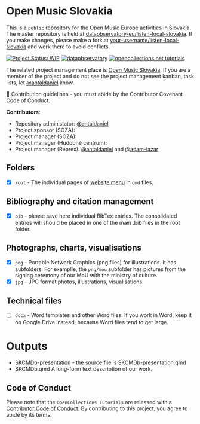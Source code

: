 # Open Music Slovakia 

This is a `public` repository for the Open Music Europe activities in Slovakia. The master repository is held at [dataobservatory-eu/listen-local-slovakia](https://github.com/dataobservatory-eu/listen-local-slovakia). If you make changes, please make a fork at [your-username/listen-local-slovakia](https://github.com/antaldaniel/listen-local-slovakia) and work there to avoid conflicts.

<!-- badges: start -->

[![Project Status:
WIP](https://www.repostatus.org/badges/latest/wip.svg)](https://www.repostatus.org/#wip)
[![dataobservatory](https://img.shields.io/badge/ecosystem-dataobservatory.eu-3EA135.svg)](https://dataobservatory.eu/)
[![opencollections.net
tutorials](https://img.shields.io/badge/tutorials-opencollections.net-E88500.svg)](https://opencollections.net/documents/tutorials/index.html)

The related project management place is [Open Music Slovakia](https://github.com/orgs/dataobservatory-eu/projects/22). If you are a member of the project and do not see the project management kanban, task lists, let [@antaldaniel](https://github.com/antaldaniel) know.

<!-- badges: end -->

🌈 Contribution guidelines - you must abide by the Contributor Covenant
Code of Conduct.

**Contributors**: 
- Repository administator: [@antaldaniel](https://github.com/antaldaniel)
- Project sponsor (SOZA):
- Project manager (SOZA):
- Project manager (Hudobné centrum):
- Project manager (Reprex): [@antaldaniel](https://github.com/antaldaniel) and [@adam-lazar](https://github.com/adam-lazar)

## Folders

- [x] `root` - The individual pages of [website
  menu](https://opencollections.net/documents/tutorials/index.html) in
  `qmd` files.
  
## Bibliography and citation management 

- [x] `bib` - please save here individual BibTex entries. The
  consolidated entries will should be placed in one of the main .bib
  files in the root folder.
  
## Photographs, charts, visualisations

- [x] `png` - Portable Network Graphics (png files) for illustrations. It has subfolders. For examplle, the `png/mou` subfolder has pictures from the signing ceremony of our MoU with the ministry of culture.
- [x] `jpg` - JPG format photos, illustrations, visualisations.

## Technical files

- [ ] `docx` - Word templates and other Word files. If you work in Word, keep it on Google Drive instead, because Word files tend to get large.


# Outputs
- [SKCMDb-presentation](https://music.dataobservatory.eu/documents/open_music_europe/slovakia/SKCMDb-presentation.html#/title-slide) - the source file is SKCMDb-presentation.qmd
- SKCMDb.qmd A long-form text description of our work. 

## Code of Conduct

Please note that the `OpenCollections Tutorials` are released with a
[Contributor Code of
Conduct](https://contributor-covenant.org/version/2/1/CODE_OF_CONDUCT.html).
By contributing to this project, you agree to abide by its terms.

